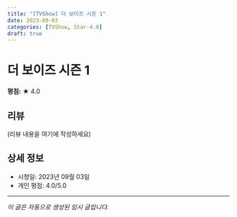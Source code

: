 ```yaml
---
title: "[TVShow] 더 보이즈 시즌 1"
date: 2023-09-03
categories: [TVShow, Star-4.0]
draft: true
---
```


# 더 보이즈 시즌 1

**평점:** ★ 4.0

## 리뷰

(리뷰 내용을 여기에 작성하세요)

## 상세 정보

- 시청일: 2023년 09월 03일
- 개인 평점: 4.0/5.0

---

*이 글은 자동으로 생성된 임시 글입니다.*
